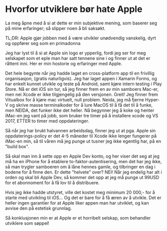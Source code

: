 # Hvorfor utviklere bør hate Apple

La meg åpne med å si at dette er min subjektive mening, som baserer seg på mine erfaringer; så slipper noen å bli saksøkt.

TL;DR: Apple gjør jobben med å være utvikler unødvendig vanskelig, dyrt og oppfører seg som en primadonna

Jeg har lyst til å si at Apple sin logo er ypperlig, fordi jeg ser for meg selskapet som et eple man har satt tennene sine i og finner ut at det er råttent inni. Her er min hostorie og erfaringer med Apple.

Det hele begynte når jeg hadde laget en cross-platform app til en frivillig organisasjon, (gratis naturligvis). Jeg har laget appen i Xamarin Forms, og har enkelt kunnet utvikle og teste på Android, samt kjøre intern testing i Play Store. Nå er det iOS sin tur, så jeg finner frem en av min samboers Mac-er, men nei Xcode er ikke tilgjengelig på den versjonen. Greit! Jeg finner frem Vitualbox for å kjøre mac virtuelt, null problem. Neida, jeg må fjerne Hyper-V og skrive masse terminalkoder for å lure MacOS til å få det til å funke, men NEIDA, det funker ikke det heller. Nå begynner jeg å koke og henter iMac-en jeg vant på jobb, som bruker tre timer på å installere xcode og VS 2017, ETTER to timer med oppdateringer.

Så når jeg har brukt halvannen arbeidsdag, finner jeg ut at pga. Apple sin oppdaterings-policy er det 4-5 måneder til Xcode ikke lenger fungerer på iMac-en min, så til våren må jeg punge ut tusner jeg ikke egentlig har, på en "build box".

Så skal man inn å sette opp en Apple Dev konto, og her viser det seg at jeg må ha en iPhone for å etablere to-faktor-autentisering, men det har jeg ikke, så man trygler samboeren om å låne hennes gamle, og tilbringer en dag i bodene for å finne den. Er dette "helvete" over? NEI! Når jeg endelig har alt i orden og skal bli Apple Dev, så kommer det opp at jeg må punge ut 99USD for et abonnoment for å få lov til å distribuere.

Hvis jeg ikke hadde utstyret, ville det kostet meg minimum 20 000,- for å starte med utvikling til iOS... Og det er bare for å få æren av å utvikle. Det er heller ingen garantier for at Apple liker appen man har utviklet, og kan avvise den på estetisk grunnlag.

Så konklusjonen min er at Apple er et horribelt selskap, som behandler utviklere som søppel!